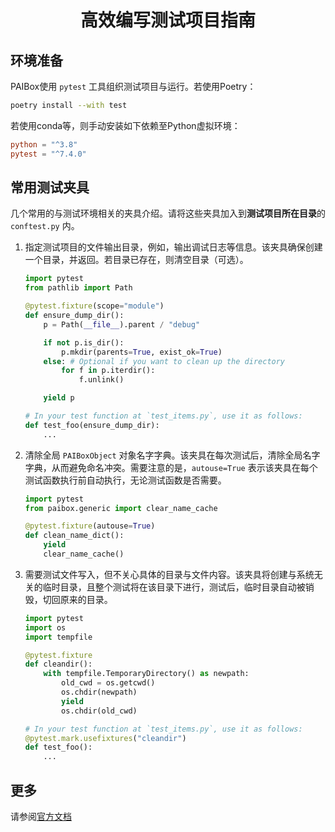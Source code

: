<div align="center">

# 高效编写测试项目指南

</div>

## 环境准备

PAIBox使用 `pytest` 工具组织测试项目与运行。若使用Poetry：

```bash
poetry install --with test
```

若使用conda等，则手动安装如下依赖至Python虚拟环境：

```toml
python = "^3.8"
pytest = "^7.4.0"
```

## 常用测试夹具

几个常用的与测试环境相关的夹具介绍。请将这些夹具加入到**测试项目所在目录**的 `conftest.py` 内。

1. 指定测试项目的文件输出目录，例如，输出调试日志等信息。该夹具确保创建一个目录，并返回。若目录已存在，则清空目录（可选）。

    ```python
    import pytest
    from pathlib import Path

    @pytest.fixture(scope="module")
    def ensure_dump_dir():
        p = Path(__file__).parent / "debug"

        if not p.is_dir():
            p.mkdir(parents=True, exist_ok=True)
        else: # Optional if you want to clean up the directory
            for f in p.iterdir():
                f.unlink()

        yield p

    # In your test function at `test_items.py`, use it as follows:
    def test_foo(ensure_dump_dir):
        ...
    ```

2. 清除全局 `PAIBoxObject` 对象名字字典。该夹具在每次测试后，清除全局名字字典，从而避免命名冲突。需要注意的是，`autouse=True` 表示该夹具在每个测试函数执行前自动执行，无论测试函数是否需要。

    ```python
    import pytest
    from paibox.generic import clear_name_cache

    @pytest.fixture(autouse=True)
    def clean_name_dict():
        yield
        clear_name_cache()
    ```

3. 需要测试文件写入，但不关心具体的目录与文件内容。该夹具将创建与系统无关的临时目录，且整个测试将在该目录下进行，测试后，临时目录自动被销毁，切回原来的目录。

    ```python
    import pytest
    import os
    import tempfile

    @pytest.fixture
    def cleandir():
        with tempfile.TemporaryDirectory() as newpath:
            old_cwd = os.getcwd()
            os.chdir(newpath)
            yield
            os.chdir(old_cwd)

    # In your test function at `test_items.py`, use it as follows:
    @pytest.mark.usefixtures("cleandir")
    def test_foo():
        ...
    ```

## 更多

请参阅[官方文档](https://docs.pytest.org/en/stable/contents.html)